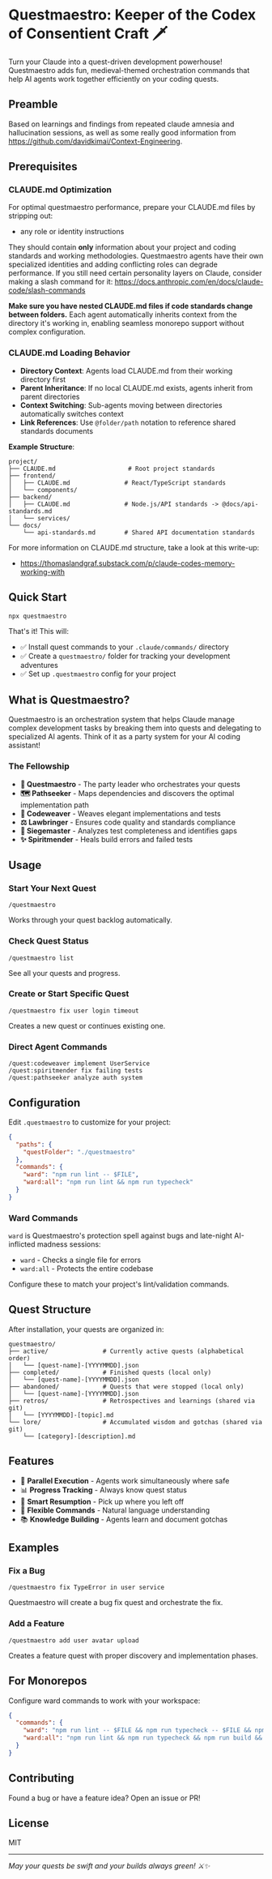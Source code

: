 # Questmaestro: Keeper of the Codex of Consentient Craft 🗡️

Turn your Claude into a quest-driven development powerhouse! Questmaestro adds fun, medieval-themed orchestration commands that help AI agents work together efficiently on your coding quests.

## Preamble
Based on learnings and findings from repeated claude amnesia and hallucination sessions, as well as some really good information from https://github.com/davidkimai/Context-Engineering.

## Prerequisites

### CLAUDE.md Optimization

For optimal questmaestro performance, prepare your CLAUDE.md files by stripping out:
- any role or identity instructions

They should contain **only** information about your project and coding standards and working methodologies. Questmaestro agents have their own specialized identities and adding conflicting roles can degrade performance. If you still need certain personality layers on Claude, consider making a slash command for it: https://docs.anthropic.com/en/docs/claude-code/slash-commands

**Make sure you have nested CLAUDE.md files if code standards change between folders.** Each agent automatically inherits context from the directory it's working in, enabling seamless monorepo support without complex configuration.

### CLAUDE.md Loading Behavior

- **Directory Context**: Agents load CLAUDE.md from their working directory first
- **Parent Inheritance**: If no local CLAUDE.md exists, agents inherit from parent directories
- **Context Switching**: Sub-agents moving between directories automatically switches context
- **Link References**: Use `@folder/path` notation to reference shared standards documents

**Example Structure**:
```
project/
├── CLAUDE.md                    # Root project standards
├── frontend/
│   ├── CLAUDE.md               # React/TypeScript standards
│   └── components/
├── backend/
│   ├── CLAUDE.md               # Node.js/API standards -> @docs/api-standards.md
│   └── services/
└── docs/
    └── api-standards.md        # Shared API documentation standards
```

For more information on CLAUDE.md structure, take a look at this write-up: 
- https://thomaslandgraf.substack.com/p/claude-codes-memory-working-with

## Quick Start

```bash
npx questmaestro
```

That's it! This will:
- ✅ Install quest commands to your `.claude/commands/` directory  
- ✅ Create a `questmaestro/` folder for tracking your development adventures
- ✅ Set up `.questmaestro` config for your project

## What is Questmaestro?

Questmaestro is an orchestration system that helps Claude manage complex development tasks by breaking them into quests and delegating to specialized AI agents. Think of it as a party system for your AI coding assistant!

### The Fellowship

- **🎯 Questmaestro** - The party leader who orchestrates your quests
- **🗺️ Pathseeker** - Maps dependencies and discovers the optimal implementation path
- **🧵️ Codeweaver** - Weaves elegant implementations and tests
- **⚖️ Lawbringer** - Ensures code quality and standards compliance
- **🏰 Siegemaster** - Analyzes test completeness and identifies gaps
- **✨ Spiritmender** - Heals build errors and failed tests

## Usage

### Start Your Next Quest
```
/questmaestro
```
Works through your quest backlog automatically.

### Check Quest Status  
```
/questmaestro list
```
See all your quests and progress.

### Create or Start Specific Quest
```
/questmaestro fix user login timeout
```
Creates a new quest or continues existing one.

### Direct Agent Commands
```
/quest:codeweaver implement UserService
/quest:spiritmender fix failing tests
/quest:pathseeker analyze auth system
```

## Configuration

Edit `.questmaestro` to customize for your project:

```json
{
  "paths": {
    "questFolder": "./questmaestro"
  },
  "commands": {
    "ward": "npm run lint -- $FILE",
    "ward:all": "npm run lint && npm run typecheck"
  }
}
```

### Ward Commands

`ward` is Questmaestro's protection spell against bugs and late-night AI-inflicted madness sessions:
- `ward` - Checks a single file for errors
- `ward:all` - Protects the entire codebase

Configure these to match your project's lint/validation commands.

## Quest Structure

After installation, your quests are organized in:

```
questmaestro/
├── active/               # Currently active quests (alphabetical order)
│   └── [quest-name]-[YYYYMMDD].json
├── completed/            # Finished quests (local only)
│   └── [quest-name]-[YYYYMMDD].json
├── abandoned/            # Quests that were stopped (local only)
│   └── [quest-name]-[YYYYMMDD].json
├── retros/               # Retrospectives and learnings (shared via git)
│   └── [YYYYMMDD]-[topic].md
└── lore/                 # Accumulated wisdom and gotchas (shared via git)
    └── [category]-[description].md
```

## Features

- 🚀 **Parallel Execution** - Agents work simultaneously where safe
- 📊 **Progress Tracking** - Always know quest status
- 🔄 **Smart Resumption** - Pick up where you left off
- 🎯 **Flexible Commands** - Natural language understanding
- 📚 **Knowledge Building** - Agents learn and document gotchas

## Examples

### Fix a Bug
```
/questmaestro fix TypeError in user service
```
Questmaestro will create a bug fix quest and orchestrate the fix.

### Add a Feature
```
/questmaestro add user avatar upload
```
Creates a feature quest with proper discovery and implementation phases.

## For Monorepos

Configure ward commands to work with your workspace:
```json
{
  "commands": {
    "ward": "npm run lint -- $FILE && npm run typecheck -- $FILE && npm run test -- $FILE",
    "ward:all": "npm run lint && npm run typecheck && npm run build && npm run test"
  }
}
```

## Contributing

Found a bug or have a feature idea? Open an issue or PR!

## License

MIT

---

*May your quests be swift and your builds always green! ⚔️✨*